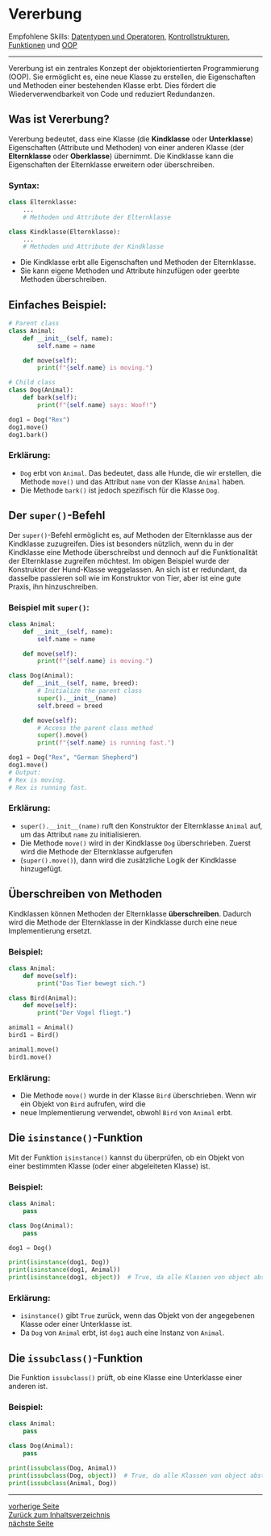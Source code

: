 # Vererbung

Empfohlene Skills: [Datentypen und Operatoren](01_datentypen_operationen.md), [Kontrollstrukturen](02_kontrollstrukturen.md),
[Funktionen](09_funktionen.md) und [OOP](16_oop.md)

---

Vererbung ist ein zentrales Konzept der objektorientierten Programmierung (OOP). Sie ermöglicht es, eine neue Klasse zu 
erstellen, die Eigenschaften und Methoden einer bestehenden Klasse erbt. Dies fördert die Wiederverwendbarkeit von 
Code und reduziert Redundanzen.


## Was ist Vererbung?

Vererbung bedeutet, dass eine Klasse (die **Kindklasse** oder **Unterklasse**) Eigenschaften (Attribute und Methoden) 
von einer anderen Klasse (der **Elternklasse** oder **Oberklasse**) übernimmt. Die Kindklasse kann die Eigenschaften der 
Elternklasse erweitern oder überschreiben.

### Syntax:

```python
class Elternklasse:
    ...
    # Methoden und Attribute der Elternklasse

class Kindklasse(Elternklasse):
    ...
    # Methoden und Attribute der Kindklasse
```

- Die Kindklasse erbt alle Eigenschaften und Methoden der Elternklasse.
- Sie kann eigene Methoden und Attribute hinzufügen oder geerbte Methoden überschreiben.


## Einfaches Beispiel:

```python
# Parent class
class Animal:
    def __init__(self, name):
        self.name = name

    def move(self):
        print(f"{self.name} is moving.")

# Child class
class Dog(Animal):
    def bark(self):
        print(f"{self.name} says: Woof!")

dog1 = Dog("Rex")
dog1.move()   
dog1.bark()   
```

### Erklärung:
- `Dog` erbt von `Animal`. Das bedeutet, dass alle Hunde, die wir erstellen, die Methode `move()` und das Attribut `name` von der Klasse `Animal` haben.
- Die Methode `bark()` ist jedoch spezifisch für die Klasse `Dog`.


## Der `super()`-Befehl

Der `super()`-Befehl ermöglicht es, auf Methoden der Elternklasse aus der Kindklasse zuzugreifen. Dies ist besonders nützlich, 
wenn du in der Kindklasse eine Methode überschreibst und dennoch auf die Funktionalität der Elternklasse zugreifen möchtest.
Im obigen Beispiel wurde der Konstruktor der Hund-Klasse weggelassen. An sich ist er redundant, da dasselbe passieren soll
wie im Konstruktor von Tier, aber ist eine gute Praxis, ihn hinzuschreiben.

### Beispiel mit `super()`:

```python
class Animal:
    def __init__(self, name):
        self.name = name

    def move(self):
        print(f"{self.name} is moving.")

class Dog(Animal):
    def __init__(self, name, breed):
        # Initialize the parent class
        super().__init__(name)
        self.breed = breed

    def move(self):
        # Access the parent class method
        super().move()
        print(f"{self.name} is running fast.")

dog1 = Dog("Rex", "German Shepherd")
dog1.move()
# Output:
# Rex is moving.
# Rex is running fast.
```

### Erklärung:
- `super().__init__(name)` ruft den Konstruktor der Elternklasse `Animal` auf, um das Attribut `name` zu initialisieren.
- Die Methode `move()` wird in der Kindklasse `Dog` überschrieben. Zuerst wird die Methode der Elternklasse aufgerufen 
- (`super().move()`), dann wird die zusätzliche Logik der Kindklasse hinzugefügt.


## Überschreiben von Methoden

Kindklassen können Methoden der Elternklasse **überschreiben**. Dadurch wird die Methode der Elternklasse in 
der Kindklasse durch eine neue Implementierung ersetzt.

### Beispiel:

```python
class Animal:
    def move(self):
        print("Das Tier bewegt sich.")

class Bird(Animal):
    def move(self):
        print("Der Vogel fliegt.")

animal1 = Animal()
bird1 = Bird()

animal1.move()   
bird1.move()  
```

### Erklärung:
- Die Methode `move()` wurde in der Klasse `Bird` überschrieben. Wenn wir ein Objekt von `Bird` aufrufen, wird die 
- neue Implementierung verwendet, obwohl `Bird` von `Animal` erbt.


## Die `isinstance()`-Funktion

Mit der Funktion `isinstance()` kannst du überprüfen, ob ein Objekt von einer bestimmten Klasse (oder einer abgeleiteten Klasse) ist.

### Beispiel:

```python
class Animal:
    pass

class Dog(Animal):
    pass

dog1 = Dog()

print(isinstance(dog1, Dog))  
print(isinstance(dog1, Animal)) 
print(isinstance(dog1, object))  # True, da alle Klassen von object abstammen
```

### Erklärung:
- `isinstance()` gibt `True` zurück, wenn das Objekt von der angegebenen Klasse oder einer Unterklasse ist.
- Da `Dog` von `Animal` erbt, ist `dog1` auch eine Instanz von `Animal`.


## Die `issubclass()`-Funktion

Die Funktion `issubclass()` prüft, ob eine Klasse eine Unterklasse einer anderen ist.

### Beispiel:

```python
class Animal:
    pass

class Dog(Animal):
    pass

print(issubclass(Dog, Animal))  
print(issubclass(Dog, object))  # True, da alle Klassen von object abstammen
print(issubclass(Animal, Dog))  
```

---

[vorherige Seite](16_oop.md)  
[Zurück zum Inhaltsverzeichnis](00_inhaltsverzeichnis.md)  
[nächste Seite](18_fortgeschrittene_oop.md)